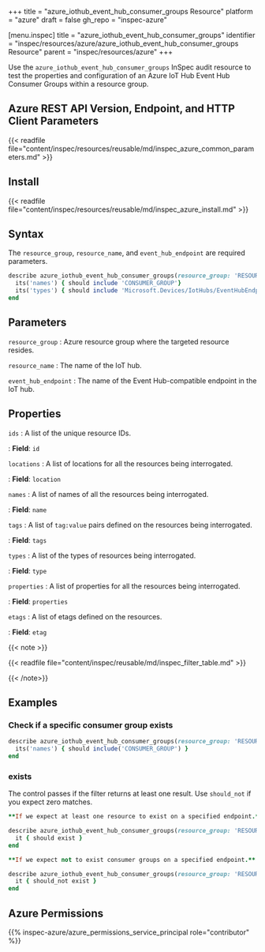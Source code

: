 +++
title = "azure_iothub_event_hub_consumer_groups Resource"
platform = "azure"
draft = false
gh_repo = "inspec-azure"

[menu.inspec]
title = "azure_iothub_event_hub_consumer_groups"
identifier = "inspec/resources/azure/azure_iothub_event_hub_consumer_groups Resource"
parent = "inspec/resources/azure"
+++

Use the `azure_iothub_event_hub_consumer_groups` InSpec audit resource to test the properties and configuration of an Azure IoT Hub Event Hub Consumer Groups within a resource group.

## Azure REST API Version, Endpoint, and HTTP Client Parameters

{{< readfile file="content/inspec/resources/reusable/md/inspec_azure_common_parameters.md" >}}

## Install

{{< readfile file="content/inspec/resources/reusable/md/inspec_azure_install.md" >}}

## Syntax

The `resource_group`, `resource_name`, and `event_hub_endpoint` are required parameters.

```ruby
describe azure_iothub_event_hub_consumer_groups(resource_group: 'RESOURCE_GROUP', resource_name: 'IoT_NAME', event_hub_endpoint: 'EVENT_HUB_NAME') do
  its('names') { should include 'CONSUMER_GROUP'}
  its('types') { should include 'Microsoft.Devices/IotHubs/EventHubEndpoints/ConsumerGroups' }
end
```

## Parameters

`resource_group`
: Azure resource group where the targeted resource resides.

`resource_name`
: The name of the IoT hub.

`event_hub_endpoint`
: The name of the Event Hub-compatible endpoint in the IoT hub.

## Properties

`ids`
: A list of the unique resource IDs.

: **Field**: `id`

`locations`
: A list of locations for all the resources being interrogated.

: **Field**: `location`

`names`
: A list of names of all the resources being interrogated.

: **Field**: `name`

`tags`
: A list of `tag:value` pairs defined on the resources being interrogated.

: **Field**: `tags`

`types`
: A list of the types of resources being interrogated.

: **Field**: `type`

`properties`
: A list of properties for all the resources being interrogated.

: **Field**: `properties`

`etags`
: A list of etags defined on the resources.

: **Field**: `etag`

{{< note >}}

{{< readfile file="content/inspec/reusable/md/inspec_filter_table.md" >}}

{{< /note>}}

## Examples

### Check if a specific consumer group exists

```ruby
describe azure_iothub_event_hub_consumer_groups(resource_group: 'RESOURCE_GROUP', resource_name: 'IoT_NAME', event_hub_endpoint: 'EVENT_HUB_NAME') do
  its('names') { should include('CONSUMER_GROUP') }
end
```

### exists

The control passes if the filter returns at least one result. Use `should_not` if you expect zero matches.

```ruby
**If we expect at least one resource to exist on a specified endpoint.**

describe azure_iothub_event_hub_consumer_groups(resource_group: 'RESOURCE_GROUP', resource_name: 'IoT_NAME', event_hub_endpoint: 'EVENT_HUB_NAME') do
  it { should exist }
end

**If we expect not to exist consumer groups on a specified endpoint.**

describe azure_iothub_event_hub_consumer_groups(resource_group: 'RESOURCE_GROUP', resource_name: 'IoT_NAME', event_hub_endpoint: 'EVENT_HUB_NAME') do
  it { should_not exist }
end
```

## Azure Permissions

{{% inspec-azure/azure_permissions_service_principal role="contributor" %}}
